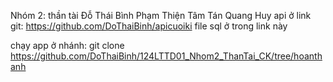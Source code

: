 Nhóm 2: thần tài
Đỗ Thái Bình
Phạm Thiện Tâm
Tán Quang Huy
api ở link git: https://github.com/DoThaiBinh/apicuoiki
file sql ở trong link này

chạy app ở nhánh: git clone https://github.com/DoThaiBinh/124LTTD01_Nhom2_ThanTai_CK/tree/hoanthanh
